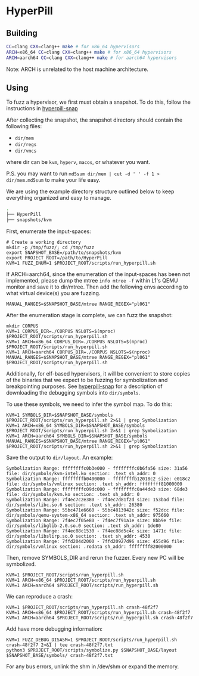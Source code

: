 HyperPill
=========

Building
--------
```bash
CC=clang CXX=clang++ make # for x86_64 hypervisors
ARCH=x86_64 CC=clang CXX=clang++ make # for x86_64 hypervisors
ARCH=aarch64 CC=clang CXX=clang++ make # for aarch64 hypervisors
```

Note: ARCH is unrelated to the host machine architecture.

Using
--------

To fuzz a hypervisor, we first must obtain a snapshot.
To do this, follow the instructions in [hyperpill-snap](hyperpill-snap/)

After collecting the snapshot, the snapshot directory should contain the
following files:
* `dir/mem`
* `dir/regs`
* `dir/vmcs`

where dir can be `kvm`, `hyperv`, `macos`, or whatever you want.

P.S. you may want to run `md5sum dir/mem | cut -d ' ' -f 1 > dir/mem.md5sum` to
make your life easy.

We are using the example directory structure outlined below to keep everything
organized and easy to manage.

``` bash
.
├── HyperPill
├── snapshots/kvm
```

First, enumerate the input-spaces:

```
# Create a working directory
mkdir -p /tmp/fuzz/; cd /tmp/fuzz
export SNAPSHOT_BASE=/path/to/snapshots/kvm
export PROJECT_ROOT=/path/to/HyperPill
KVM=1 FUZZ_ENUM=1 $PROJECT_ROOT/scripts/run_hyperpill.sh
```

If ARCH=aarch64, since the enumeration of the input-spaces has been not
implemented, please dump the mtree `info mtree -f` within L1's QEMU monitor and
save it to dir/mtree. Then add the following envs according to what virtual
device(s) you are fuzzing.

```
MANUAL_RANGES=$SNAPSHOT_BASE/mtree RANGE_REGEX="pl061"
```

After the enumeration stage is complete, we can fuzz the snapshot:

```
mkdir CORPUS
KVM=1 CORPUS_DIR=./CORPUS NSLOTS=$(nproc) $PROJECT_ROOT/scripts/run_hyperpill.sh
KVM=1 ARCH=x86_64 CORPUS_DIR=./CORPUS NSLOTS=$(nproc) $PROJECT_ROOT/scripts/run_hyperpill.sh
KVM=1 ARCH=aarch64 CORPUS_DIR=./CORPUS NSLOTS=$(nproc) MANUAL_RANGES=$SNAPSHOT_BASE/mtree RANGE_REGEX="pl061" $PROJECT_ROOT/scripts/run_hyperpill.sh
```

Additionally, for elf-based hypervisors, it will be convenient to store copies
of the binaries that we expect to be fuzzing for symbolization and breakpointing
purposes. See [hyperpill-snap](hyperpill-snap/) for a description of downloading
the debugging symbols into `dir/symbols`.

To use these symbols, we need to infer the symbol map. To do this:

```
KVM=1 SYMBOLS_DIR=$SNAPSHOT_BASE/symbols $PROJECT_ROOT/scripts/run_hyperpill.sh 2>&1 | grep Symbolization
KVM=1 ARCH=x86_64 SYMBOLS_DIR=$SNAPSHOT_BASE/symbols $PROJECT_ROOT/scripts/run_hyperpill.sh 2>&1 | grep Symbolization
KVM=1 ARCH=aarch64 SYMBOLS_DIR=$SNAPSHOT_BASE/symbols MANUAL_RANGES=$SNAPSHOT_BASE/mtree RANGE_REGEX="pl061" $PROJECT_ROOT/scripts/run_hyperpill.sh 2>&1 | grep Symbolization
```

Save the output to `dir/layout`. An example:

```
Symbolization Range: ffffffffc0b3e000 - ffffffffc0b6fa56 size: 31a56 file: dir/symbols/kvm-intel.ko section: .text sh_addr: 0
Symbolization Range: ffffffffb0400000 - ffffffffb12018c2 size: e018c2 file: dir/symbols/vmlinux section: .text sh_addr: ffffffff81000000
Symbolization Range: ffffffffc09dc000 - ffffffffc0a44de3 size: 68de3 file: dir/symbols/kvm.ko section: .text sh_addr: 0
Symbolization Range: 7f4ec7c2e380 - 7f4ec7d81f2d size: 153bad file: dir/symbols/libc.so.6 section: .text sh_addr: 26380
Symbolization Range: 55bc471e6660 - 55bc4813942c size: f52dcc file: dir/symbols/qemu-system-x86_64 section: .text sh_addr: 975660
Symbolization Range: 7f4ec7f05e80 - 7f4ec7f91a1e size: 8bb9e file: dir/symbols/libglib-2.0.so.0 section: .text sh_addr: 1de80
Symbolization Range: 7f4ec88c1530 - 7f4ec88d5c4c size: 1471c file: dir/symbols/libslirp.so.0 section: .text sh_addr: 4530
Symbolization Range: 7ffd204d2000 - 7ffd20927d96 size: 455d96 file: dir/symbols/vmlinux section: .rodata sh_addr: ffffffff82000000
```

Then, remove SYMBOLS_DIR and rerun the fuzzer. Every new PC will be symbolized.

```
KVM=1 $PROJECT_ROOT/scripts/run_hyperpill.sh
KVM=1 ARCH=x86_64 $PROJECT_ROOT/scripts/run_hyperpill.sh
KVM=1 ARCH=aarch64 $PROJECT_ROOT/scripts/run_hyperpill.sh
```

We can reproduce a crash:

```
KVM=1 $PROJECT_ROOT/scripts/run_hyperpill.sh crash-48f2f7
KVM=1 ARCH=x86_64 $PROJECT_ROOT/scripts/run_hyperpill.sh crash-48f2f7
KVM=1 ARCH=aarch64 $PROJECT_ROOT/scripts/run_hyperpill.sh crash-48f2f7
```

Add have more debugging information:

```
KVM=1 FUZZ_DEBUG_DISASM=1 $PROJECT_ROOT/scripts/run_hyperpill.sh crash-48f2f7 2>&1 | tee crash-48f2f7.txt
python3 $PROJECT_ROOT/scripts/symbolize.py $SNAPSHOT_BASE/layout $SNAPSHOT_BASE/symbols/ crash-48f2f7.txt
```

For any bus errors, unlink the shm in /dev/shm or expand the memory.
